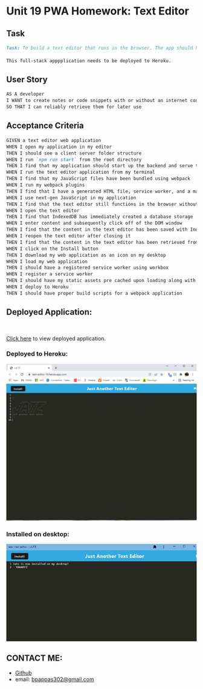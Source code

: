 # Unit 19 PWA Homework: Text Editor

## Task
```md
Task: To build a text editor that runs in the browser. The app should have a single-page application that meets the PWA criteria. Additionally, it will feature a number of data persistence techniques that serve as redundancy in case one of the options is not supported by the browser. The application will also function offline.

This full-stack apppplication needs to be deployed to Heroku. 
```

## User Story

```md
AS A developer
I WANT to create notes or code snippets with or without an internet connection
SO THAT I can reliably retrieve them for later use
```

## Acceptance Criteria

```md
GIVEN a text editor web application
WHEN I open my application in my editor
THEN I should see a client server folder structure
WHEN I run `npm run start` from the root directory
THEN I find that my application should start up the backend and serve the client
WHEN I run the text editor application from my terminal
THEN I find that my JavaScript files have been bundled using webpack
WHEN I run my webpack plugins
THEN I find that I have a generated HTML file, service worker, and a manifest file
WHEN I use next-gen JavaScript in my application
THEN I find that the text editor still functions in the browser without errors
WHEN I open the text editor
THEN I find that IndexedDB has immediately created a database storage
WHEN I enter content and subsequently click off of the DOM window
THEN I find that the content in the text editor has been saved with IndexedDB
WHEN I reopen the text editor after closing it
THEN I find that the content in the text editor has been retrieved from our IndexedDB
WHEN I click on the Install button
THEN I download my web application as an icon on my desktop
WHEN I load my web application
THEN I should have a registered service worker using workbox
WHEN I register a service worker
THEN I should have my static assets pre cached upon loading along with subsequent pages and static assets
WHEN I deploy to Heroku
THEN I should have proper build scripts for a webpack application
```

## Deployed Application: 
<br />

[Click here](https://github.com/bripap) to view deployed application.
<br />

### Deployed to Heroku: 
![JATE: deployed application in Heroku](./assets/images/jate-heroku-deployment.png)

### Installed on desktop:
![JATE: application installed on desktop](./assets/images/jate-desktop.png)
<br />

## CONTACT ME:

- [Github](https://github.com/bripap)  
- email: bpappas302@gmail.com
